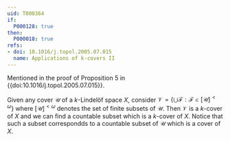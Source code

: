 ```yaml
---
uid: T000364
if:
  P000128: true
then:
  P000018: true
refs:
- doi: 10.1016/j.topol.2005.07.015
  name: Applications of k-covers II
---
```


Mentioned in the proof of Proposition 5 in {{doi:10.1016/j.topol.2005.07.015}}.

Given any cover $\mathscr U$ of a $k$-Lindelöf space $X$, consider $\mathscr V = \left\{ \bigcup \mathscr F : \mathscr F \in [\mathscr U]^{<\omega} \right\}$ where $[\mathscr U]^{<\omega}$ denotes the set of finite subsets of $\mathscr U$. Then $\mathscr V$ is a $k$-cover of $X$ and we can find a countable subset which is a $k$-cover of $X$. Notice that such a subset correspondds to a countable subset of $\mathscr U$ which is a cover of $X$.